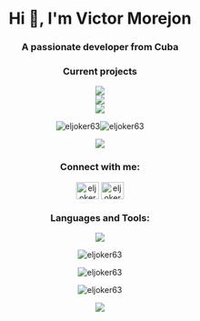 <h1 align="center">Hi 👋, I'm Victor Morejon</h1>
<h3 align="center">A passionate developer from Cuba</h3>

<h3 align="center">Current projects</h3>
<p align="center"><a href="https://github.com//ElJoker63/Cambio-actual/releases/latest"><img src="https://img.shields.io/badge/dynamic/json?url=https://api.github.com/repos/ElJoker63/Cambio-actual/releases/latest&query=%24.tag_name&style=for-the-badge&label=APP%20CAMBIO%20ACTUAL&color=green
"/></a>
<br>
<a href="https://github.com//ElJoker63/apkai/releases/latest"><img src="https://img.shields.io/badge/dynamic/json?url=https://api.github.com/repos/ElJoker63/apkai/releases/latest&query=%24.tag_name&style=for-the-badge&label=APP GroqCloud&color=F55036
"/></a>
<br>
<a href="https://github.com//ElJoker63/DataFacil/releases/latest"><img src="https://img.shields.io/badge/dynamic/json?url=https://api.github.com/repos/ElJoker63/datafacil/releases/latest&query=%24.tag_name&style=for-the-badge&label=APP DATAFACIL&color=blue
"/></a></p>

<p align="center"> <img src="https://komarev.com/ghpvc/?username=eljoker63&label=Profile%20views&color=0e75b6&style=for-the-badge" alt="eljoker63" /><img src="https://img.shields.io/github/followers/ElJoker63?style=for-the-badge&label=GitHub%20Followers&color=0e75b6" alt="eljoker63" /> </p>

<p align="center"> <a href="#" alt="eljoker63"><img src="https://github-profile-trophy.vercel.app/?username=ryo-ma&theme=algolia&column=3"/></a> </p>

<h3 align="center">Connect with me:</h3>
<p align="center">
<a href="https://twitter.com/eljoker630" target="blank"><img align="center" src="https://raw.githubusercontent.com/rahuldkjain/github-profile-readme-generator/master/src/images/icons/Social/twitter.svg" alt="eljoker630" height="30" width="40" /></a>
<a href="https://t.me/eljoker63" target="blank"><img align="center" src="https://telegram.org/img/t_logo.png" alt="eljoker630" height="30" width="40" /></a>


</p>

<h3 align="center">Languages and Tools:</h3>
<p align="center">
  <a href="#">
    <img src="https://skillicons.dev/icons?i=androidstudio,arduino,atom,aws,bash,blender,bootstrap,c,cs,cpp,cloudflare,codepen,css,debian,devto,discord,bots,docker,fastapi,firebase,flask,flutter,gcp,git,github,githubactions,gitlab,gradle,heroku,html,js,kali,linux,md,mongodb,netlify,nginx,nodejs,npm,ps,postgres,postman,powershell,py,raspberrypi,replit,sqlite,selenium,ubuntu,unity,unreal,vercel,visualstudio,vscode,windows,wordpress,&theme=dark&perline=8" />
  </a>
</p>

<p align="center"><img align="center" src="https://github-readme-stats.vercel.app/api/top-langs?username=eljoker63&show_icons=true&theme=transparent&langs_count=10&hide_progress=true" alt="eljoker63" /></p>



<p align="center"><img align="center" src="https://github-readme-stats.vercel.app/api?username=eljoker63&show_icons=true&theme=transparent" alt="eljoker63" /></p>

<p  align="center"><img align="center" src="https://github-readme-streak-stats.herokuapp.com/?user=eljoker63&theme=transparent" alt="eljoker63" /></p>

<p align="center"><img src="https://user-images.githubusercontent.com/106864876/179424426-29262e35-ab7b-4701-8ce3-8ed7db3d592b.svg"></p>